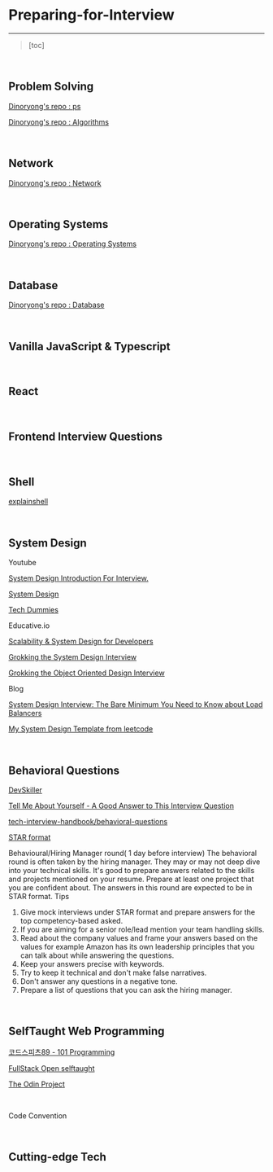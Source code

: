 # Preparing-for-Interview

---

> [toc]

<br/>

## Problem Solving

[Dinoryong's repo : ps](https://github.com/Dinoryong/Problem-Solving)

[Dinoryong's repo : Algorithms](https://github.com/Dinoryong/Algorithms)

<br/>

## Network

[Dinoryong's repo : Network](https://github.com/Dinoryong/Network)

<br/>

## Operating Systems

[Dinoryong's repo : Operating Systems](https://github.com/Dinoryong/Operating-Systems)

<br/>

## Database

[Dinoryong's repo : Database](https://github.com/Dinoryong/Database)

<br/>

## Vanilla JavaScript & Typescript

<br/>

## React

<br/>

## Frontend Interview Questions



<br/>

## Shell

[explainshell](https://explainshell.com/)

<br/>

## System Design

Youtube

[System Design Introduction For Interview.](https://youtu.be/UzLMhqg3_Wc)

[System Design](https://youtube.com/playlist?list=PLMCXHnjXnTnvo6alSjVkgxV-VH6EPyvoX)

[Tech Dummies](https://www.youtube.com/channel/UCn1XnDWhsLS5URXTi5wtFTA)

Educative.io

[Scalability & System Design for Developers](https://www.educative.io/path/scalability-system-design)

[Grokking the System Design Interview](https://www.educative.io/courses/grokking-the-system-design-interview)

[Grokking the Object Oriented Design Interview](https://www.educative.io/courses/grokking-the-object-oriented-design-interview)

Blog

[System Design Interview: The Bare Minimum You Need to Know about Load Balancers](https://medium.com/swlh/system-design-interview-the-bare-minimum-you-need-to-know-about-load-balancers-fc0cbe1ac276)

[My System Design Template from leetcode](https://leetcode.com/discuss/career/229177/My-System-Design-Template)

<br/>

## Behavioral Questions

[DevSkiller](https://devskiller.com/45-behavioral-questions-to-use-during-non-technical-interview-with-developers/)

[Tell Me About Yourself - A Good Answer to This Interview Question](https://youtu.be/kayOhGRcNt4)

[tech-interview-handbook/behavioral-questions](https://github.com/yangshun/tech-interview-handbook/blob/master/contents/behavioral-questions.md)

[STAR format](https://www.themuse.com/advice/star-interview-method)

Behavioural/Hiring Manager round( 1 day before interview)
The behavioral round is often taken by the hiring manager. They may or may not deep dive into your technical skills. It's good to prepare answers related to the skills and projects mentioned on your resume. Prepare at least one project that you are confident about. The answers in this round are expected to be in STAR format.
Tips

1. Give mock interviews under STAR format and prepare answers for the top competency-based asked.
2. If you are aiming for a senior role/lead mention your team handling skills.
3. Read about the company values and frame your answers based on the values for example Amazon has its own leadership principles that you can talk about while answering the questions.
4. Keep your answers precise with keywords.
5. Try to keep it technical and don't make false narratives.
6. Don't answer any questions in a negative tone.
7. Prepare a list of questions that you can ask the hiring manager.

<br/>

## SelfTaught Web Programming

[코드스피츠89 - 101 Programming](https://youtube.com/playlist?list=PLBNdLLaRx_rLaELwf70VNhZbNLiGGz_8U)

[FullStack Open selftaught](https://fullstackopen.com/en/)

[The Odin Project](https://www.theodinproject.com/)

<br/>

Code Convention

<br/>

## Cutting-edge Tech



